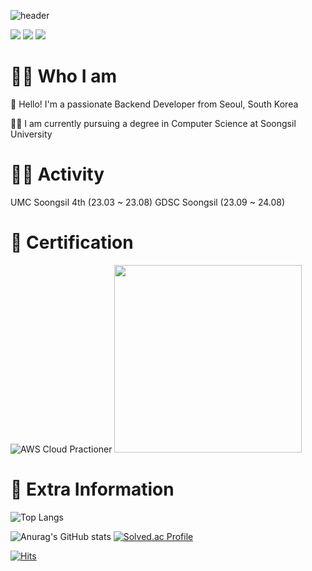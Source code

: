 ![header](https://capsule-render.vercel.app/api?type=waving&color=gradient&height=250&section=header&text=Geonwoo%20Pack&fontSize=70)


<a href="" target="_blank"><img src="https://img.shields.io/badge/Notion-000000?style=flat-square&logo=Notion&logoColor=white"/></a>
<a href="https://velog.io/@gundorit" target="_blank"><img src="https://img.shields.io/badge/Velog-20C997?style=flat-square&logo=Velog&logoColor=white"/></a>
<img src="https://img.shields.io/badge/packdev937@gmail.com-EA4335?style=flat-square&logo=Gmail&logoColor=white"/>

# 🤷‍♂️ Who I am
👋 Hello! I'm a passionate Backend Developer from Seoul, South Korea

🧑‍💻 I am currently pursuing a degree in Computer Science at Soongsil University

# 🏃‍♂️ Activity 
UMC Soongsil 4th (23.03 ~ 23.08)
GDSC Soongsil (23.09 ~ 24.08)

# 🚀 Certification
![AWS Cloud Practioner](https://github.com/packdev937/packdev937/assets/89628690/a18a2c90-8103-4bde-bf6c-6f7dade7ecb4)
<img src="https://github.com/packdev937/packdev937/assets/89628690/b91b02ff-dcaa-4f7e-8c60-1385f808df24" width="300">

# 👀 Extra Information

![Top Langs](https://github-readme-stats.vercel.app/api/top-langs/?username=packdev937&layout=compact&theme=dark)


![Anurag's GitHub stats](https://github-readme-stats.vercel.app/api?username=packdev937&show_icons=true&theme=gruvbox) 
[![Solved.ac Profile](http://mazassumnida.wtf/api/generate_badge?boj=packdev937)](https://solved.ac/packdev937)



[![Hits](https://hits.seeyoufarm.com/api/count/incr/badge.svg?url=https%3A%2F%2Fgithub.com%2Fpackdev937&count_bg=%2379C83D&title_bg=%23555555&icon=&icon_color=%23E7E7E7&title=hits&edge_flat=false)](https://hits.seeyoufarm.com)
